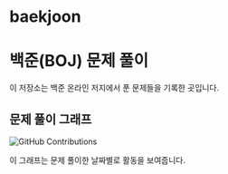 # baekjoon
# 백준(BOJ) 문제 풀이

이 저장소는 백준 온라인 저지에서 푼 문제들을 기록한 곳입니다.

## 문제 풀이 그래프

![GitHub Contributions](https://www.acmicpc.net/user/svhost1466)

이 그래프는 문제 풀이한 날짜별로 활동을 보여줍니다.